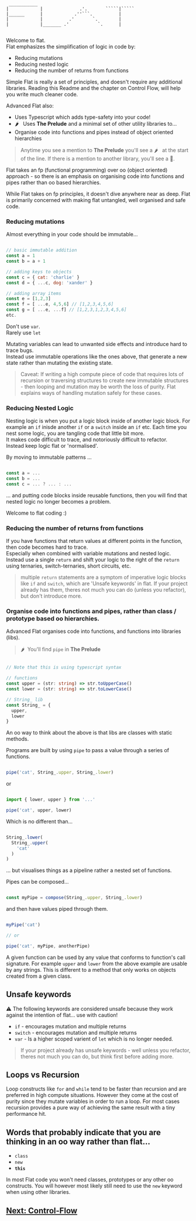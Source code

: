 ```
 ___________                                      
|            |              .'.       `````|````` 
|______      |            .''```.          |      
|            |          .'       `.        |      
|            |_______ .'           `.      |      
                                                  
```

Welcome to flat.  
Flat emphasizes the simplification of logic in code by:

- Reducing mutations
- Reducing nested logic
- Reducing the number of returns from functions

Simple Flat is really a set of principles, and doesn't require any additional libraries.
Reading this Readme and the chapter on Control Flow, will help you write much cleaner code.

Advanced Flat also:

- Uses Typescript which adds type-safety into your code!
- :hot_pepper: &nbsp; Uses **The Prelude** and a minimal set of other utility libraries to...
- Organise code into functions and pipes instead of object oriented hierarchies

> Anytime you see a mention to **The Prelude** you'll see a :hot_pepper: &nbsp; at the start of the line. If there is a mention to another library, you'll see a 🧩.

Flat takes an fp (functional programming) over oo (object oriented) approach - so there is an emphasis on organising code into functions and pipes rather than oo based hierarchies.

While Flat takes on fp principles, it doesn't dive anywhere near as deep. 
Flat is primarily concerned with making flat untangled, well organised and safe code.

### Reducing mutations

Almost everything in your code should be immutable...

```javascript

// basic immutable addition
const a = 1
const b = a + 1

// adding keys to objects
const c = { cat: 'charlie' }
const d = { ...c, dog: 'xander' }

// adding array items
const e = [1,2,3]
const f = [ ...e, 4,5,6] // [1,2,3,4,5,6]
const g = [ ...e, ...f] // [1,2,3,1,2,3,4,5,6]
etc.

```

Don't use `var`.  
Rarely use `let`

Mutating variables can lead to unwanted side effects and introduce hard to trace bugs.  
Instead use immutable operations like the ones above, that generate a new state rather than mutating the existing state.

> Caveat: If writing a high compute piece of code that requires lots of recursion or traversing structures to create new immutable structures - then looping and mutation may be worth the loss of purity. Flat explains ways of handling mutation safely for these cases.

### Reducing Nested Logic

Nesting logic is when you put a logic block inside of another logic block. For example an `if` inisde another `if` or a `switch` inside an `if` etc.
Each time you nest some logic, you are tangling code that little bit more.  
It makes code difficult to trace, and notoriously difficult to refactor.  
Instead keep logic flat or 'normalised'.

By moving to immutable patterns ...

```javascript

const a = ...
const b = ...
const c = ... ? ... : ...

```

... and putting code blocks inside reusable functions, then you will find that nested logic no longer becomes a problem.

Welcome to flat coding :)

### Reducing the number of returns from functions

If you have functions that return values at different points in the function, then code becomes hard to trace.  
Especially when combined with variable mutations and nested logic.  
Instead use a single `return` and shift your logic to the right of the `return` using ternaries, switch-ternaries, short circuits, etc.

> multiple `return` statements are a symptom of imperative logic blocks like `if` and `switch`, which are 'Unsafe keywords' in flat.
> If your project already has them, theres not much you can do (unless you refactor), but don't introduce more.

### Organise code into functions and pipes, rather than class / prototype based oo hierarchies.

Advanced Flat organises code into functions, and functions into libraries (libs).

> :hot_pepper: &nbsp;You'll find `pipe` in **The Prelude**

```typescript

// Note that this is using typescript syntax

// functions
const upper = (str: string) => str.toUpperCase()
const lower = (str: string) => str.toLowerCase()

// String_ lib
const String_ = {
  upper,
  lower
}

```

An oo way to think about the above is that libs are classes with static methods. 

Programs are built by using `pipe` to pass a value through a series of functions.

```javascript

pipe('cat', String_.upper, String_.lower)

```

or

```javascript

import { lower, upper } from '...'

pipe('cat', upper, lower)

```

Which is no different than...

```javascript

String_.lower(
  String_.upper(
    'cat'
  )
)

```

... but visualises things as a pipeline rather a nested set of functions.

Pipes can be composed...

```javascript

const myPipe = compose(String_.upper, String_.lower)

```

and then have values piped through them.

```javascript

myPipe('cat')

// or

pipe('cat', myPipe, anotherPipe)

```

A given function can be used by any value that conforms to function's call signature. For example `upper` and `lower` from the above example are usable by any strings. This is different to a method that only works on objects created from a given class.
 
## Unsafe keywords

:warning: The following keywords are considered unsafe because they work against the intention of flat... use with caution!

- `if` - encourages mutation and multiple returns
- `switch` - encourages mutation and multiple returns
- `var` - Is a higher scoped varient of `let` which is no longer needed.

> If your project already has unsafe keywords - well unless you refactor, theres not much you can do, but think first before adding more.

## Loops vs Recursion

Loop constructs like `for` and `while` tend to be faster than recursion and are preferred in high compute situations. However they come at the cost of purity since they mutate variables in order to run a loop. For most cases recursion provides a pure way of achieving the same result with a tiny performance hit.

## Words that probably indicate that you are thinking in an oo way rather than flat...

- `class`
- `new`
- **`this`**

In most Flat code you won't need classes, prototypes or any other oo constructs. You will however most likely still need to use the `new` keyword when using other libraries.

## [Next: Control-Flow](https://github.com/attack-monkey/flat-code-guide/blob/master/Control-Flow.md)

